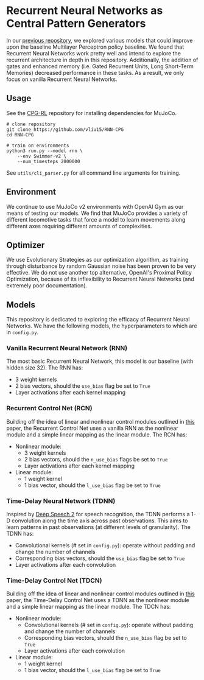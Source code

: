 # Recurrent Neural Networks as Central Pattern Generators
In our [previous repository](https://github.com/vliu15/CPG-RL), we explored various models that could improve upon the baseline Multilayer Perceptron policy baseline. We found that Recurrent Neural Networks work pretty well and intend to explore the recurrent architecture in depth in this repository. Additionally, the addition of gates and enhanced memory (i.e. Gated Recurrent Units, Long Short-Term Memories) decreased performance in these tasks. As a result, we only focus on vanilla Recurrent Neural Networks.

## Usage
See the [CPG-RL](https://github.com/vliu15/CPG-RL) repository for installing dependencies for MuJoCo.
```
# clone repository
git clone https://github.com/vliu15/RNN-CPG
cd RNN-CPG

# train on environments
python3 run.py --model rnn \
    --env Swimmer-v2 \
    --num_timesteps 2000000
```
See `utils/cli_parser.py` for all command line arguments for training.

## Environment
We continue to use MuJoCo v2 environments with OpenAI Gym as our means of testing our models. We find that MuJoCo provides a variety of different locomotive tasks that force a model to learn movements along different axes requiring different amounts of complexities.

## Optimizer
We use Evolutionary Strategies as our optimization algorithm, as training through disturbance by random Gaussian noise has been proven to be very effective. We do not use another top alternative, OpenAI's Proximal Policy Optimization, because of its inflexibility to Recurrent Neural Networks (and extremely poor documentation).

## Models
This repository is dedicated to exploring the efficacy of Recurrent Neural Networks. We have the following models, the hyperparameters to which are in `config.py`.

### Vanilla Recurrent Neural Network (RNN)
The most basic Recurrent Neural Network, this model is our baseline (with hidden size 32). The RNN has:
- 3 weight kernels
- 2 bias vectors, should the `use_bias` flag be set to `True`
- Layer activations after each kernel mapping

### Recurrent Control Net (RCN)
Building off the idea of linear and nonlinear control modules outlined in [this](https://arxiv.org/abs/1802.08311) paper, the Recurrent Control Net uses a vanilla RNN as the nonlinear module and a simple linear mapping as the linear module. The RCN has:
- Nonlinear module:
  - 3 weight kernels
  - 2 bias vectors, should the `n_use_bias` flags be set to `True`
  - Layer activations after each kernel mapping
- Linear module:
  - 1 weight kernel
  - 1 bias vector, should the `l_use_bias` flag be set to `True`

### Time-Delay Neural Network (TDNN)
Inspired by [Deep Speech 2](https://arxiv.org/abs/1512.02595) for speech recognition, the TDNN performs a 1-D convolution along the time axis across past observations. This aims to learn patterns in past observations (at different levels of granularity). The TDNN has:
- Convolutional kernels (# set in `config.py`): operate without padding and change the number of channels
- Corresponding bias vectors, should the `use_bias` flag be set to `True`
- Layer activations after each convolution

### Time-Delay Control Net (TDCN)
Building off the idea of linear and nonlinear control modules outlined in [this](https://arxiv.org/abs/1802.08311) paper, the Time-Delay Control Net uses a TDNN as the nonlinear module and a simple linear mapping as the linear module. The TDCN has:
- Nonlinear module:
  - Convolutional kernels (# set in `config.py`): operate without padding and change the number of channels
  - Corresponding bias vectors, should the `n_use_bias` flag be set to `True`
  - Layer activations after each convolution
- Linear module:
  - 1 weight kernel
  - 1 bias vector, should the `l_use_bias` flag be set to `True`
